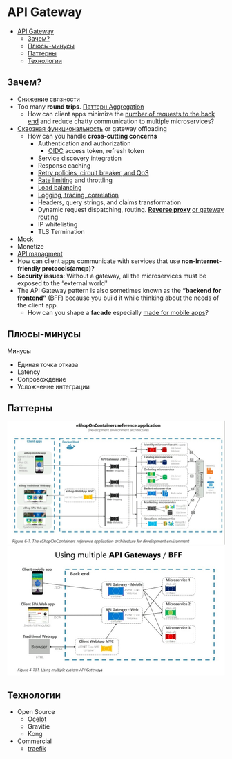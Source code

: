 # API Gateway

- [API Gateway](#api-gateway)
  - [Зачем?](#зачем)
  - [Плюсы-минусы](#плюсы-минусы)
  - [Паттерны](#паттерны)
  - [Технологии](#технологии)

## Зачем?

- Снижение связности
- Too many __round trips__. [Паттерн Aggregation](https://docs.microsoft.com/ru-ru/azure/architecture/patterns/gateway-aggregation)
  - How can client apps minimize the [number of requests to the back end](https://docs.microsoft.com/ru-ru/dotnet/architecture/microservices/architect-microservice-container-applications/direct-client-to-microservice-communication-versus-the-api-gateway-pattern) and reduce chatty
communication to multiple microservices?
- [Сквозная функциональность](https://docs.microsoft.com/ru-ru/azure/architecture/patterns/gateway-offloading) or gateway offloading
  - How can you handle __cross-cutting concerns__
    - Authentication and authorization 
      - [OIDC](../arch/../technology/protocols.integration/oidc.md) access token, refresh token
    - Service discovery integration
    - Response caching
    - [Retry policies, circuit breaker, and QoS](../arch/pattern/pattern.failure.md)
    - [Rate limiting](../arch/pattern/pattern.failure.md) and throttling
    - [Load balancing](../arch/ability/load.balancing.md)
    - [Logging, tracing, correlation](../arch/ability/observability.md)
    - Headers, query strings, and claims transformation
    - Dynamic request dispatching, routing. __[Reverse proxy](../arch/pattern/pattern.proxy.reverse.md)__ [or gateway routing](https://docs.microsoft.com/ru-ru/azure/architecture/patterns/gateway-routing)
    - IP whitelisting
    - TLS Termination
- Mock
- Monetize
- [API managment](api-managment.md)
- How can client apps communicate with services that use __non-Internet-friendly protocols(amqp)?__
- __Security issues__: Without a gateway, all the microservices must be exposed to the “external world"
- The API Gateway pattern is also sometimes known as the __“backend for frontend”__ (BFF) because you build it while thinking about the needs of the client app.
  - How can you shape a __facade__ especially [made for mobile apps](https://microservices.io/patterns/apigateway)?
  
## Плюсы-минусы

Минусы

- Единая точка отказа
- Latency
- Сопровождение
- Усложнение интеграции

## Паттерны

![gw](/img/pattern/integration/api.gw.jpg)
![gw multi](/img/pattern/integration/api.gw.multi.jpg)

## Технологии

- Open Source
  - [Ocelot](https://medium.com/aspnetrun/building-ocelot-api-gateway-microservices-with-asp-net-core-and-docker-container-13f96026e86c)
  - Gravitie
  - Kong
- Commercial
  - [traefik](https://traefik.io/solutions/api-gateway/)
